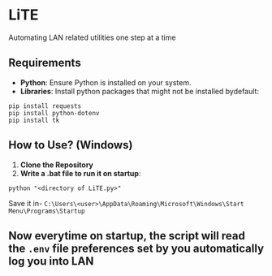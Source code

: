# LiTE

Automating LAN related utilities one step at a time

## Requirements

- **Python**: Ensure Python is installed on your system.
- **Libraries**: Install python packages that might not be installed bydefault:
```
pip install requests
pip install python-dotenv
pip install tk
```

## How to Use? (Windows)

1. **Clone the Repository**
2. **Write a .bat file to run it on startup**:
```
python "<directory of LiTE.py>"
```
Save it in- ```C:\Users\<user>\AppData\Roaming\Microsoft\Windows\Start Menu\Programs\Startup```

Now everytime on startup, the script will read the `.env` file preferences set by you automatically log you into LAN
---
